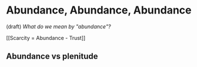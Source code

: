 # Abundance, Abundance, Abundance
 (draft) 
 *What do we mean by "abundance"?* 

[[Scarcity = Abundance - Trust]] 

## Abundance vs plenitude 

